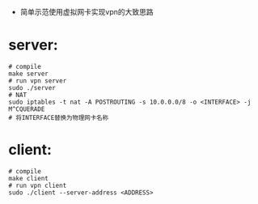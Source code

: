 * 简单示范使用虚拟网卡实现vpn的大致思路

# server:
``` shell
# compile
make server
# run vpn server
sudo ./server
# NAT
sudo iptables -t nat -A POSTROUTING -s 10.0.0.0/8 -o <INTERFACE> -j M^CQUERADE
# 将INTERFACE替换为物理网卡名称
```

# client:
```
# compile
make client
# run vpn client
sudo ./client --server-address <ADDRESS>
```

